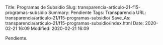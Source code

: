 Title: Programas de Subsidio
Slug: transparencia-articulo-21-f15-programas-subsidio
Summary: Pendiente
Tags: Transparencia
URL: transparencia/articulo-21/f15-programas-subsidio/
Save_As: transparencia/articulo-21/f15-programas-subsidio/index.html
Date: 2020-02-21 16:09
Modified: 2020-02-21 16:09


Pendiente.
